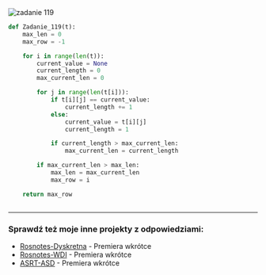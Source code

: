 <picture>
  <source srcset="../../srt/zbior_zadan/119.png" media="(prefers-color-scheme: light)">
  <source srcset="../../srt/zbior_zadan/black_119.png" media="(prefers-color-scheme: dark)">
  <img src="../../srt/zbior_zadan/black_119.png" alt="zadanie 119">
</picture>

```python
def Zadanie_119(t):
    max_len = 0
    max_row = -1

    for i in range(len(t)):
        current_value = None
        current_length = 0
        max_current_len = 0

        for j in range(len(t[i])):
            if t[i][j] == current_value:
                current_length += 1
            else:
                current_value = t[i][j]
                current_length = 1

            if current_length > max_current_len:
                max_current_len = current_length

        if max_current_len > max_len:
            max_len = max_current_len
            max_row = i

    return max_row



```

---
### Sprawdź też moje inne projekty z odpowiedziami:
- [Rosnotes-Dyskretna](https://github.com/kamilGie/Rosnotes-Dyskretna) - Premiera wkrótce
- [Rosnotes-WDI](https://github.com/kamilGie/Rosnotes-WDI) - Premiera wkrótce
- [ASRT-ASD](https://github.com/kamilGie/Rosnotes-Dyskretna) - Premiera wkrótce
